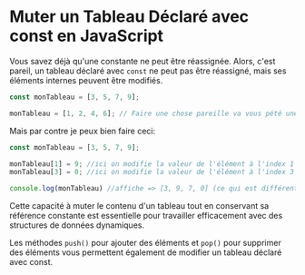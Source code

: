 # Muter un Tableau Déclaré avec const en JavaScript

Vous savez déjà qu'une constante ne peut être réassignée.
Alors, c'est pareil, un tableau déclaré avec `const` ne peut pas être réassigné, mais ses éléments internes peuvent être modifiés. 
```js
const monTableau = [3, 5, 7, 9];

monTableau = [1, 2, 4, 6]; // Faire une chose pareille va vous pété une erreur sur la figure, parce que vous êtes en train de réassigner la valeur de la variable monTableau qui est initialisée avec const
```
Mais par contre je peux bien faire ceci:
```js
const monTableau = [3, 5, 7, 9];

monTableau[1] = 9; //ici on modifie la valeur de l'élément à l'index 1 en lui attribuant une nouvelle valeur qui est 9
monTableau[3] = 0; //ici on modifie la valeur de l'élément à l'index 3 en lui attribuant une nouvelle valeur qui est 0

console.log(monTableau) //affiche => [3, 9, 7, 0] (ce qui est différent du tableau initial)
```
Cette capacité à muter le contenu d'un tableau tout en conservant sa référence constante est essentielle pour travailler efficacement avec des structures de données dynamiques.

Les méthodes `push()` pour ajouter des éléments et `pop()` pour supprimer des éléments vous permettent également de modifier un tableau déclaré avec const.